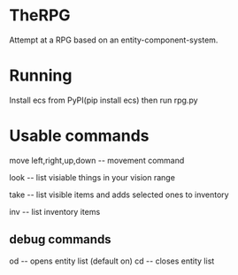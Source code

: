 # TheRPG
Attempt at a RPG based on an entity-component-system.

# Running
Install ecs from PyPI(pip install ecs) then run rpg.py

# Usable commands
move left,right,up,down -- movement command

look -- list visiable things in your vision range

take -- list visible items and adds selected ones to inventory

inv -- list inventory items

## debug commands
od -- opens entity list (default on)
cd -- closes entity list
